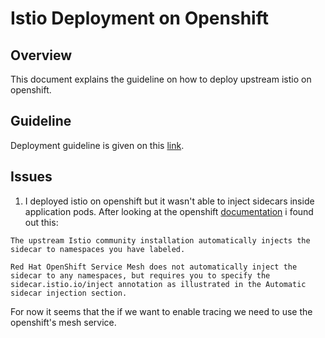 # Istio Deployment on Openshift

## Overview

This document explains the guideline on how to deploy upstream istio on openshift. 

## Guideline
Deployment guideline is given on this [link](https://github.com/stakater/til/blob/master/istio/istio-on-openshift.md).

## Issues

1. I deployed istio on openshift but it wasn't able to inject sidecars inside application pods. After looking at the openshift [documentation](https://docs.openshift.com/container-platform/3.11/servicemesh-install/servicemesh-install.html#automatic-injection-comparison) i found out this:

```
The upstream Istio community installation automatically injects the sidecar to namespaces you have labeled.

Red Hat OpenShift Service Mesh does not automatically inject the sidecar to any namespaces, but requires you to specify the sidecar.istio.io/inject annotation as illustrated in the Automatic sidecar injection section.
```

For now it seems that the if we want to enable tracing we need to use the openshift's mesh service.

